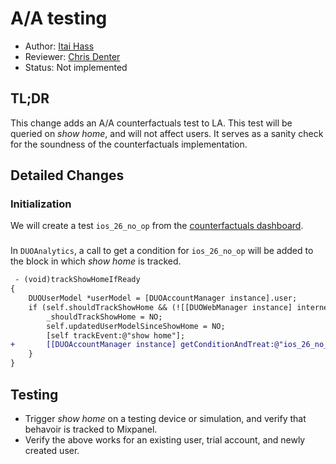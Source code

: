 # A/A testing

- Author: [Itai Hass](https://github.com/idh1729)
- Reviewer: [Chris Denter](https://github.com/dennda)
- Status: Not implemented

## TL;DR
This change adds an A/A counterfactuals test to LA. This test will be queried on *show home*, and will not affect users. It serves as a sanity check for the soundness of the counterfactuals implementation.

## Detailed Changes

### Initialization
We will create a test `ios_26_no_op` from the [counterfactuals dashboard](https://metrics.duolingo.com/counterfactuals).

###
In `DUOAnalytics`, a call to get a condition for `ios_26_no_op` will be added to the block in which *show home* is tracked.

```diff
 - (void)trackShowHomeIfReady
{
    DUOUserModel *userModel = [DUOAccountManager instance].user;
    if (self.shouldTrackShowHome && (![[DUOWebManager instance] internetIsReachableForceCheck:YES] || self.updatedUserModelSinceShowHome) && userModel.username) {
        _shouldTrackShowHome = NO;
        self.updatedUserModelSinceShowHome = NO;
        [self trackEvent:@"show home"];
+       [[DUOAccountManager instance] getConditionAndTreat:@"ios_26_no_op" inContext:@"show home"];
    }
}
```

## Testing
- Trigger *show home* on a testing device or simulation, and verify that behavoir is tracked to Mixpanel.
- Verify the above works for an existing user, trial account, and newly created user.




